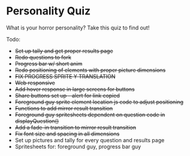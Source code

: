 # Personality Quiz
What is your horror personality? Take this quiz to find out!

Todo:
- ~~Set up tally and get proper results page~~
- ~~Redo questions to fork~~
- ~~Progress bar w/ short anim~~
- ~~Redo positioning of elements with proper picture dimensions~~
- ~~FIX PROGRESS SPRITE Y TRANSLATION~~
- ~~Web responsive~~
- ~~Add hover response in large screens for buttons~~
- ~~Share buttons set up - alert for link copied~~
- ~~Foreground guy sprite element location js code to adjust positioning~~
- ~~Functions to add mirror result transition~~
- ~~Foreground guy spritesheets dependent on question code in displayQuestion()~~
- ~~Add a fade-in transition to mirror result transition~~
- ~~Fix font size and spacing in all dimensions~~
- Set up pictures and tally for every question and results page
- Spritesheets for: foreground guy, progress bar guy